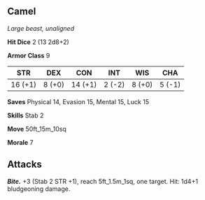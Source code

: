 ## Camel

*Large beast, unaligned*

**Hit Dice** 2 (13 2d8+2)

**Armor Class** 9

| STR     | DEX     | CON     | INT     | WIS     | CHA     |
|---------|---------|---------|---------|---------|---------|
| 16 (+1) |  8 (+0) | 14 (+1) |  2 (-2) |  8 (+0) |  5 (-1) |

**Saves** Physical 14, Evasion 15, Mental 15, Luck 15

**Skills** Stab 2

**Move** 50ft_15m_10sq

**Morale** 7

## Attacks

***Bite.*** +3 (Stab 2 STR +1), reach 5ft_1.5m_1sq, one target. Hit: 1d4+1 bludgeoning damage.

